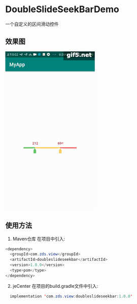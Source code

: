 # DoubleSlideSeekBarDemo
一个自定义的区间滑动控件<br>
## 效果图
![image](https://github.com/qqdongshao123/DoubleSlideSeekBarDemo/blob/master/images/img1.gif)
## 使用方法

1. Maven仓库
在项目中引入:
```java
<dependency>
  <groupId>com.zds.view</groupId>
  <artifactId>doubleslideseekbar</artifactId>
  <version>1.0.0</version>
  <type>pom</type>
</dependency>
```
2. jeCenter
在项目的build.gradle文件中引入:
```java
  implementation 'com.zds.view:doubleslideseekbar:1.0.0'
```
